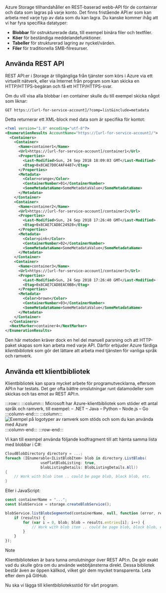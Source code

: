 Azure Storage tillhandahåller en REST-baserad webb-API för de containrar och data som lagras på varje konto. Det finns fristående API:er som kan arbeta med varje typ av data som du kan lagra. Du kanske kommer ihåg att vi har fyra specifika datatyper:

- **Blobbar** för ostrukturerade data, till exempel binära filer och textfiler.
- **Köer** för beständiga meddelandefunktioner.
- **Tabeller** för strukturerad lagring av nyckel/värden.
- **Filer** för traditionella SMB-filresurser.

## <a name="using-the-rest-api"></a>Använda REST API

REST API:er i Storage är tillgängliga från tjänster som körs i Azure via ett virtuellt nätverk, eller via Internet från program som kan skicka en HTTP/HTTPS-begäran och få ett HTTP/HTTPS-svar.

Om du vill visa alla blobbar i en container skulle du till exempel skicka något som liknar:

```http
GET https://[url-for-service-account]/?comp=list&include=metadata
```

Detta returnerar ett XML-block med data som är specifika för kontot:

```xml
<?xml version="1.0" encoding="utf-8"?>  
<EnumerationResults AccountName="https://[url-for-service-account]/">  
  <Containers>  
    <Container>  
      <Name>container1</Name>  
      <Url>https://[url-for-service-account]/container1</Url>  
      <Properties>  
        <Last-Modified>Sun, 24 Sep 2018 18:09:03 GMT</Last-Modified>  
        <Etag>0x8CAE7D0C4AF4487</Etag>  
      </Properties>  
      <Metadata>  
        <Color>orange</Color>  
        <ContainerNumber>01</ContainerNumber>  
        <SomeMetadataName>SomeMetadataValue</SomeMetadataName>  
      </Metadata>  
    </Container>  
    <Container>  
      <Name>container2</Name>  
      <Url>https://[url-for-service-account]/container2</Url>  
      <Properties>  
        <Last-Modified>Sun, 24 Sep 2018 17:26:40 GMT</Last-Modified>  
        <Etag>0x8CAE7CAD8C24928</Etag>  
      </Properties>  
      <Metadata>  
        <Color>pink</Color>  
        <ContainerNumber>02</ContainerNumber>  
        <SomeMetadataName>SomeMetadataValue</SomeMetadataName>  
      </Metadata>  
    </Container>  
    <Container>  
      <Name>container3</Name>  
      <Url>https://[url-for-service-account]/container3</Url>  
      <Properties>  
        <Last-Modified>Sun, 24 Sep 2018 17:26:40 GMT</Last-Modified>  
        <Etag>0x8CAE7CAD8EAC0BB</Etag>  
      </Properties>  
      <Metadata>  
        <Color>brown</Color>  
        <ContainerNumber>03</ContainerNumber>  
        <SomeMetadataName>SomeMetadataValue</SomeMetadataName>  
      </Metadata>  
    </Container>  
  </Containers>  
  <NextMarker>container4</NextMarker>  
</EnumerationResults>  
```

Den här metoden kräver dock en hel del manuell parsning och att HTTP-paket skapas som kan arbeta med varje API. Därför erbjuder Azure färdiga _klientbibliotek_ som gör det lättare att arbeta med tjänsten för vanliga språk och ramverk.

## <a name="using-a-client-library"></a>Använda ett klientbibliotek

Klientbibliotek kan spara mycket arbete för programutvecklarna, eftersom API:n har testats. Det ger ofta bättre omslutningar runt datamodeller som skickas och tas emot av REST API:n.

:::row:::
    :::column:::
        Microsoft har Azure-klientbibliotek som stöder ett antal språk och ramverk, till exempel: – .NET – Java – Python – Node.js – Go :::column-end:::: :::column:::
        <br> ![Exempel på logotyper av ramverk som stöds och som du kan använda med Azure](../media/4-common-tools.png)
    :::column-end:::
:::row-end:::

Vi kan till exempel använda följande kodfragment till att hämta samma lista med blobbar i C#:

```csharp
CloudBlobDirectory directory = ...;
foreach (IEnumerable<IListBlobItem> blob in directory.ListBlobs(
                useFlatBlobListing: true,
                blobListingDetails: BlobListingDetails.All))
{
    // Work with blob item .. could be page blob, block blob, etc.
}
```

Eller i JavaScript:

```javascript
const containerName = "...";
const blobService = storage.createBlobService();

blobService.listBlobsSegmented(containerName, null, function (error, results) {
    if (results) {
        for (var i = 0, blob; blob = results.entries[i]; i++) {
            // Work with blob item .. could be page blob, block blob, etc.
        }
    }
});
```

> [!NOTE]
> Klientbiblioteken är bara tunna _omslutningar_ över REST API:n. De gör exakt vad du skulle göra om du använde webbtjänsterna direkt. Dessa bibliotek består även av öppen källkod, vilket gör dem mycket transparenta. Leta efter dem på GitHub.

Nu ska vi lägga till klientbiblioteksstöd för vårt program.